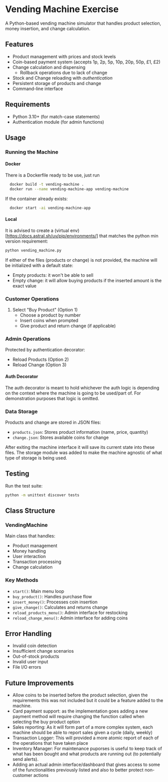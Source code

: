 # Vending Machine Exercise

A Python-based vending machine simulator that handles product selection, money insertion, and change calculation.

## Features

- Product management with prices and stock levels
- Coin-based payment system (accepts 1p, 2p, 5p, 10p, 20p, 50p, £1, £2)
- Change calculation and dispensing
  - Rollback operations due to lack of change
- Stock and Change reloading with _authentication_
- Persistent storage of products and change
- Command-line interface

## Requirements

- Python 3.10+ (for match-case statements)
- Authentication module (for admin functions)

## Usage

### Running the Machine

#### Docker
There is a Dockerfile ready to be use, just run

```bash
  docker build -t vending-machine .
  docker run --name vending-machine-app vending-machine
```

If the container already exists:
```bash
  docker start -ai vending-machine-app
```

#### Local

It is advised to create a (virtual env)[https://docs.astral.sh/uv/pip/environments/] that matches the python min version requirement:
```bash
python vending_machine.py
```


If either of the files (products or change) is not provided, the machine will be initialized with a default state:
- Empty products: it won't be able to sell
- Empty change: it will allow buying products if the inserted amount is the exact value

### Customer Operations

1. Select "Buy Product" (Option 1)
    - Choose a product by number
    - Insert coins when prompted
    - Give product and return change (if applicable)

### Admin Operations

Protected by authentication decorator:

- Reload Products (Option 2)
- Reload Change (Option 3)

#### Auth Decorator
The auth decorator is meant to hold whichever the auth logic is depending on the context where the machine is going to be used/part of.
For demonstration purposes that logic is omitted.

### Data Storage

Products and change are stored in JSON files:
- `products.json`: Stores product information (name, price, quantity)
- `change.json`: Stores available coins for change

After exiting the machine interface it will save its current state into these files. The storage module was added to make the machine agnostic of what type of storage is being used.

## Testing

Run the test suite:

```bash
python -m unittest discover tests
```

## Class Structure

### VendingMachine

Main class that handles:
- Product management
- Money handling
- User interaction
- Transaction processing
- Change calculation

### Key Methods

- `start()`: Main menu loop
- `buy_product()`: Handles purchase flow
- `insert_money()`: Processes coin insertion
- `give_change()`: Calculates and returns change
- `reload_products_menu()`: Admin interface for restocking
- `reload_change_menu()`: Admin interface for adding coins

## Error Handling

- Invalid coin detection
- Insufficient change scenarios
- Out-of-stock products
- Invalid user input
- File I/O errors

## Future Improvements

- Allow coins to be inserted before the product selection, given the requirements this was not included but it could be a feature added to the machine.
- Card payment support: as the implementation goes adding a new payment method will require changing the function called when selecting the buy product option
- Sales reporting: As it will form part of a more complex system, each machine should be able to report sales given a cycle (daily, weekly)
 - Transaction Logger: This will provided a more atomic report of each of the operations that have taken place
- Inventory Manager: For maintenance puporses is useful to keep track of what has been bought and what products are running out (to potentially send alerts).
- Adding an actual admin interface/dashboard that gives access to some of the functionalities previously listed and also to better protect non-customer actions
